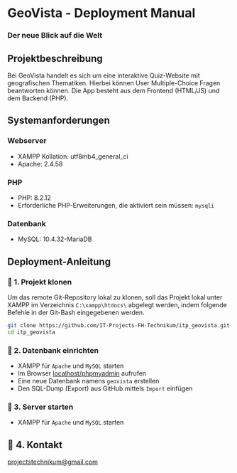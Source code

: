 # GeoVista - Deployment Manual
### Der neue Blick auf die Welt


## Projektbeschreibung
Bei GeoVista handelt es sich um eine interaktive Quiz-Website mit geografischen Thematiken. Hierbei können User Multiple-Choice Fragen beantworten können.
Die App besteht aus dem Frontend (HTML/JS) und dem Backend (PHP).

## Systemanforderungen
### Webserver
- XAMPP Kollation: utf8mb4_general_ci
- Apache: 2.4.58
### PHP
- PHP: 8.2.12
- Erforderliche PHP-Erweiterungen, die aktiviert sein müssen: `mysqli`
### Datenbank
- MySQL: 10.4.32-MariaDB



## Deployment-Anleitung

### 🧬 1. Projekt klonen
Um das remote Git-Repository lokal zu klonen, soll das Projekt lokal unter XAMPP im Verzeichnis `C:\xampp\htdocs\` abgelegt werden, indem folgende Befehle in der Git-Bash eingegebenen werden.

```bash
git clone https://github.com/IT-Projects-FH-Technikum/itp_geovista.git
cd itp_geovista
```

### 📐 2. Datenbank einrichten
- XAMPP für `Apache` und `MySQL` starten
- Im Browser [localhost/phpmyadmin](localhost/phpmyadmin) aufrufen 
- Eine neue Datenbank namens `geovista` erstellen
- Den SQL-Dump (Export) aus GitHub mittels `Import` einfügen


### 🏁 3. Server starten
- XAMPP für `Apache` und `MySQL` starten

## 📨 4. Kontakt
projectstechnikum@gmail.com
